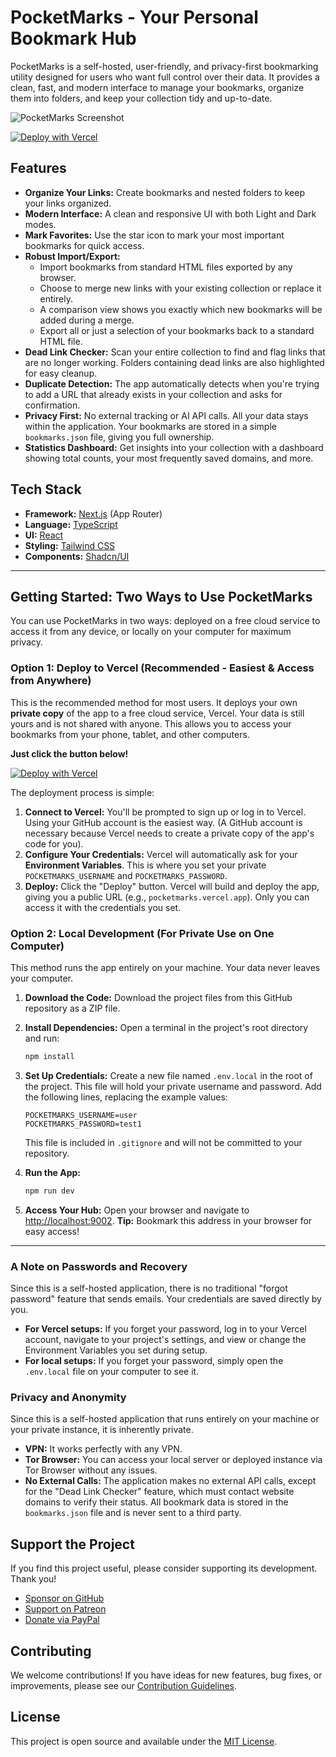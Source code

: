 # PocketMarks - Your Personal Bookmark Hub

PocketMarks is a self-hosted, user-friendly, and privacy-first bookmarking utility designed for users who want full control over their data. It provides a clean, fast, and modern interface to manage your bookmarks, organize them into folders, and keep your collection tidy and up-to-date.

<img src="https://placehold.co/800x400.png" data-ai-hint="app screenshot" alt="PocketMarks Screenshot" />

[![Deploy with Vercel](https://vercel.com/button)](https://vercel.com/new/clone?repository-url=https%3A%2F%2Fgithub.com%2FYOUR_USERNAME%2FYOUR_REPOSITORY&env=POCKETMARKS_USERNAME,POCKETMARKS_PASSWORD&envDescription=Enter%20your%20private%20credentials%20for%20your%20PocketMarks%20instance.&project-name=pocketmarks&repository-name=pocketmarks)

## Features

- **Organize Your Links:** Create bookmarks and nested folders to keep your links organized.
- **Modern Interface:** A clean and responsive UI with both Light and Dark modes.
- **Mark Favorites:** Use the star icon to mark your most important bookmarks for quick access.
- **Robust Import/Export:**
  - Import bookmarks from standard HTML files exported by any browser.
  - Choose to merge new links with your existing collection or replace it entirely.
  - A comparison view shows you exactly which new bookmarks will be added during a merge.
  - Export all or just a selection of your bookmarks back to a standard HTML file.
- **Dead Link Checker:** Scan your entire collection to find and flag links that are no longer working. Folders containing dead links are also highlighted for easy cleanup.
- **Duplicate Detection:** The app automatically detects when you're trying to add a URL that already exists in your collection and asks for confirmation.
- **Privacy First:** No external tracking or AI API calls. All your data stays within the application. Your bookmarks are stored in a simple `bookmarks.json` file, giving you full ownership.
- **Statistics Dashboard:** Get insights into your collection with a dashboard showing total counts, your most frequently saved domains, and more.

## Tech Stack

- **Framework:** [Next.js](https://nextjs.org/) (App Router)
- **Language:** [TypeScript](https://www.typescriptlang.org/)
- **UI:** [React](https://reactjs.org/)
- **Styling:** [Tailwind CSS](https://tailwindcss.com/)
- **Components:** [Shadcn/UI](https://ui.shadcn.com/)

---

## Getting Started: Two Ways to Use PocketMarks

You can use PocketMarks in two ways: deployed on a free cloud service to access it from any device, or locally on your computer for maximum privacy.

### Option 1: Deploy to Vercel (Recommended - Easiest & Access from Anywhere)

This is the recommended method for most users. It deploys your own **private copy** of the app to a free cloud service, Vercel. Your data is still yours and is not shared with anyone. This allows you to access your bookmarks from your phone, tablet, and other computers.

**Just click the button below!**

[![Deploy with Vercel](https://vercel.com/button)](https://vercel.com/new/clone?repository-url=https%3A%2F%2Fgithub.com%2FYOUR_USERNAME%2FYOUR_REPOSITORY&env=POCKETMARKS_USERNAME,POCKETMARKS_PASSWORD&envDescription=Enter%20your%20private%20credentials%20for%20your%20PocketMarks%20instance.&project-name=pocketmarks&repository-name=pocketmarks)

The deployment process is simple:
1.  **Connect to Vercel:** You'll be prompted to sign up or log in to Vercel. Using your GitHub account is the easiest way. (A GitHub account is necessary because Vercel needs to create a private copy of the app's code for you).
2.  **Configure Your Credentials:** Vercel will automatically ask for your **Environment Variables**. This is where you set your private `POCKETMARKS_USERNAME` and `POCKETMARKS_PASSWORD`.
3.  **Deploy:** Click the "Deploy" button. Vercel will build and deploy the app, giving you a public URL (e.g., `pocketmarks.vercel.app`). Only you can access it with the credentials you set.

### Option 2: Local Development (For Private Use on One Computer)

This method runs the app entirely on your machine. Your data never leaves your computer.

1.  **Download the Code:** Download the project files from this GitHub repository as a ZIP file.
2.  **Install Dependencies:** Open a terminal in the project's root directory and run:
    ```bash
    npm install
    ```

3.  **Set Up Credentials:** Create a new file named `.env.local` in the root of the project. This file will hold your private username and password. Add the following lines, replacing the example values:
    ```
    POCKETMARKS_USERNAME=user
    POCKETMARKS_PASSWORD=test1
    ```
    This file is included in `.gitignore` and will not be committed to your repository.

4.  **Run the App:**
    ```bash
    npm run dev
    ```

5.  **Access Your Hub:** Open your browser and navigate to [http://localhost:9002](http://localhost:9002).
    **Tip:** Bookmark this address in your browser for easy access!

---

### A Note on Passwords and Recovery

Since this is a self-hosted application, there is no traditional "forgot password" feature that sends emails. Your credentials are saved directly by you.

-   **For Vercel setups:** If you forget your password, log in to your Vercel account, navigate to your project's settings, and view or change the Environment Variables you set during setup.
-   **For local setups:** If you forget your password, simply open the `.env.local` file on your computer to see it.

### Privacy and Anonymity

Since this is a self-hosted application that runs entirely on your machine or your private instance, it is inherently private.
- **VPN:** It works perfectly with any VPN.
- **Tor Browser:** You can access your local server or deployed instance via Tor Browser without any issues.
- **No External Calls:** The application makes no external API calls, except for the "Dead Link Checker" feature, which must contact website domains to verify their status. All bookmark data is stored in the `bookmarks.json` file and is never sent to a third party.

## Support the Project

If you find this project useful, please consider supporting its development. Thank you!

- [Sponsor on GitHub](https://github.com/sponsors/YOUR_USERNAME)
- [Support on Patreon](https://patreon.com/YOUR_USERNAME)
- [Donate via PayPal](https://paypal.me/YOUR_USERNAME)

## Contributing

We welcome contributions! If you have ideas for new features, bug fixes, or improvements, please see our [Contribution Guidelines](CONTRIBUTING.md).

## License

This project is open source and available under the [MIT License](LICENSE).
